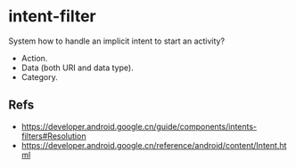 # intent-filter
System how to handle an implicit intent to start an activity?
- Action.
- Data (both URI and data type).
- Category.

## Refs
- https://developer.android.google.cn/guide/components/intents-filters#Resolution
- https://developer.android.google.cn/reference/android/content/Intent.html